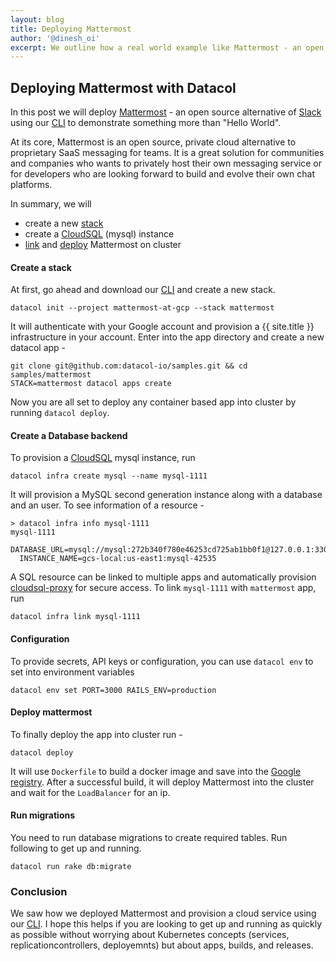 ```yaml
---
layout: blog
title: Deploying Mattermost
author: '@dinesh_oi'
excerpt: We outline how a real world example like Mattermost - an open source alternative to Slack, can be deployed by Datacol with ease.
---
```


## Deploying Mattermost with Datacol


In this post we will deploy [Mattermost](https://about.mattermost.com) - an open source alternative of [Slack](https://slack.com) using our [CLI](/docs/cli) to demonstrate something more than "Hello World".

At its core, Mattermost is an open source, private cloud alternative to proprietary SaaS messaging for teams. It is a great solution for communities and companies who wants to privately host their own messaging service or for developers who are looking forward to build and evolve their own chat platforms.

In summary, we will 
 * create a new [stack](/docs/cli/stacks)
 * create a [CloudSQL](/docs/cloudsql) (mysql) instance
 * [link](/docs/cloudsql) and [deploy](/docs/deployment) Mattermost on cluster

#### Create a stack

At first, go ahead and download our [CLI](/docs/getting-started) and create a new stack. 
  
    datacol init --project mattermost-at-gcp --stack mattermost

It will authenticate with your Google account and provision a {{ site.title }} infrastructure in your account. Enter into the app directory and create a new datacol app -

    git clone git@github.com:datacol-io/samples.git && cd samples/mattermost
    STACK=mattermost datacol apps create

Now you are all set to deploy any container based app into cluster by running `datacol deploy`.

#### Create a Database backend

To provision a [CloudSQL](/docs/cloudsql) mysql instance, run 

    datacol infra create mysql --name mysql-1111

It will provision a MySQL second generation instance along with a database and an user. To see information of a resource -

    > datacol infra info mysql-1111
    mysql-1111
      DATABASE_URL=mysql://mysql:272b340f780e46253cd725ab1bb0f1@127.0.0.1:3306/app 
      INSTANCE_NAME=gcs-local:us-east1:mysql-42535

A SQL resource can be linked to multiple apps and automatically provision [cloudsql-proxy](https://github.com/GoogleCloudPlatform/cloudsql-proxy) for secure access. To link `mysql-1111` with `mattermost` app, run

    datacol infra link mysql-1111

#### Configuration

To provide secrets, API keys or configuration, you can use `datacol env` to set into environment variables 

    datacol env set PORT=3000 RAILS_ENV=production

#### Deploy mattermost

To finally deploy the app into cluster run -
  
    datacol deploy

It will use `Dockerfile` to build a docker image and save into the [Google registry](https://cloud.google.com/container-registry/). After a successful build, it will deploy Mattermost into the cluster and wait for the `LoadBalancer` for an ip.

#### Run migrations

You need to run database migrations to create required tables. Run following to get up and running.

    datacol run rake db:migrate 

### Conclusion

We saw how we deployed Mattermost and provision a cloud service using our [CLI](/docs/cli). I hope this helps if you are looking to get up and running as quickly as possible without worrying about Kubernetes concepts (services, replicationcontrollers, deployemnts) but about apps, builds, and releases. 

